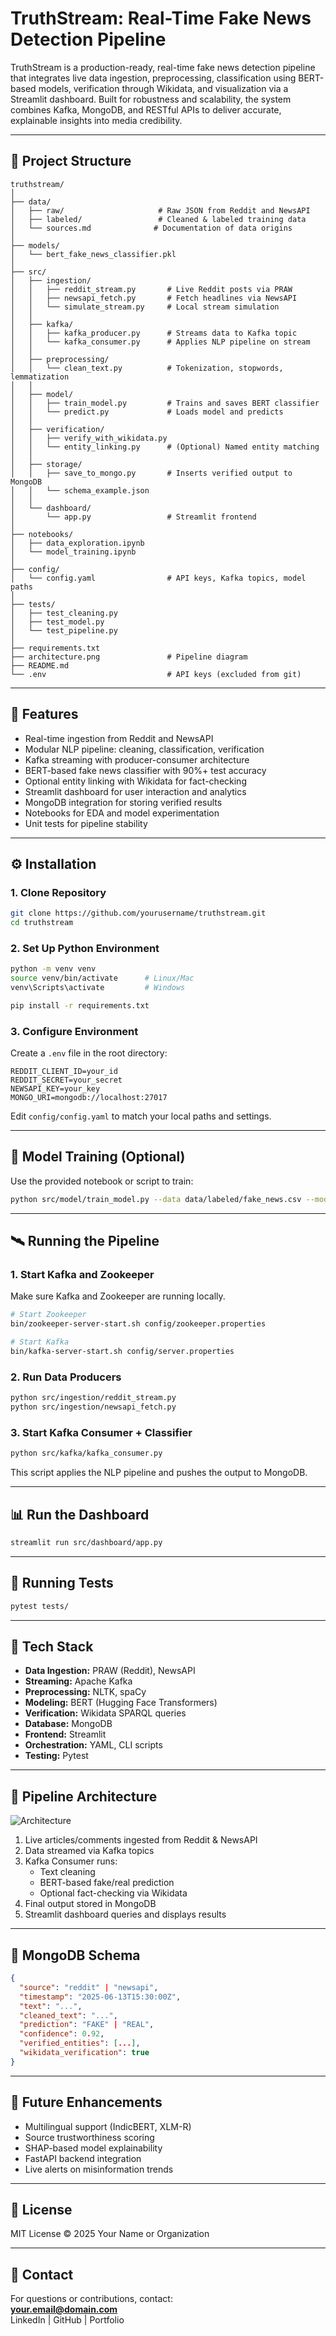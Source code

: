 # TruthStream: Real-Time Fake News Detection Pipeline

TruthStream is a production-ready, real-time fake news detection pipeline that integrates live data ingestion, preprocessing, classification using BERT-based models, verification through Wikidata, and visualization via a Streamlit dashboard. Built for robustness and scalability, the system combines Kafka, MongoDB, and RESTful APIs to deliver accurate, explainable insights into media credibility.

---

## 📁 Project Structure

```
truthstream/
│
├── data/
│   ├── raw/                     # Raw JSON from Reddit and NewsAPI
│   ├── labeled/                 # Cleaned & labeled training data
│   └── sources.md              # Documentation of data origins
│
├── models/
│   └── bert_fake_news_classifier.pkl
│
├── src/
│   ├── ingestion/
│   │   ├── reddit_stream.py       # Live Reddit posts via PRAW
│   │   ├── newsapi_fetch.py       # Fetch headlines via NewsAPI
│   │   └── simulate_stream.py     # Local stream simulation
│   │
│   ├── kafka/
│   │   ├── kafka_producer.py      # Streams data to Kafka topic
│   │   └── kafka_consumer.py      # Applies NLP pipeline on stream
│   │
│   ├── preprocessing/
│   │   └── clean_text.py          # Tokenization, stopwords, lemmatization
│   │
│   ├── model/
│   │   ├── train_model.py         # Trains and saves BERT classifier
│   │   └── predict.py             # Loads model and predicts
│   │
│   ├── verification/
│   │   ├── verify_with_wikidata.py
│   │   └── entity_linking.py      # (Optional) Named entity matching
│   │
│   ├── storage/
│   │   ├── save_to_mongo.py       # Inserts verified output to MongoDB
│   │   └── schema_example.json
│   │
│   └── dashboard/
│       └── app.py                 # Streamlit frontend
│
├── notebooks/
│   ├── data_exploration.ipynb
│   └── model_training.ipynb
│
├── config/
│   └── config.yaml                # API keys, Kafka topics, model paths
│
├── tests/
│   ├── test_cleaning.py
│   ├── test_model.py
│   └── test_pipeline.py
│
├── requirements.txt
├── architecture.png               # Pipeline diagram
├── README.md
└── .env                           # API keys (excluded from git)
```

---

## 🚀 Features

- Real-time ingestion from Reddit and NewsAPI
- Modular NLP pipeline: cleaning, classification, verification
- Kafka streaming with producer-consumer architecture
- BERT-based fake news classifier with 90%+ test accuracy
- Optional entity linking with Wikidata for fact-checking
- Streamlit dashboard for user interaction and analytics
- MongoDB integration for storing verified results
- Notebooks for EDA and model experimentation
- Unit tests for pipeline stability

---

## ⚙️ Installation

### 1. Clone Repository

```bash
git clone https://github.com/yourusername/truthstream.git
cd truthstream
```

### 2. Set Up Python Environment

```bash
python -m venv venv
source venv/bin/activate      # Linux/Mac
venv\Scripts\activate         # Windows

pip install -r requirements.txt
```

### 3. Configure Environment

Create a `.env` file in the root directory:

```env
REDDIT_CLIENT_ID=your_id
REDDIT_SECRET=your_secret
NEWSAPI_KEY=your_key
MONGO_URI=mongodb://localhost:27017
```

Edit `config/config.yaml` to match your local paths and settings.

---

## 🧠 Model Training (Optional)

Use the provided notebook or script to train:

```bash
python src/model/train_model.py --data data/labeled/fake_news.csv --model_out models/bert_fake_news_classifier.pkl
```

---

## 🛰️ Running the Pipeline

### 1. Start Kafka and Zookeeper

Make sure Kafka and Zookeeper are running locally.

```bash
# Start Zookeeper
bin/zookeeper-server-start.sh config/zookeeper.properties

# Start Kafka
bin/kafka-server-start.sh config/server.properties
```

### 2. Run Data Producers

```bash
python src/ingestion/reddit_stream.py
python src/ingestion/newsapi_fetch.py
```

### 3. Start Kafka Consumer + Classifier

```bash
python src/kafka/kafka_consumer.py
```

This script applies the NLP pipeline and pushes the output to MongoDB.

---

## 📊 Run the Dashboard

```bash
streamlit run src/dashboard/app.py
```

---

## 🧪 Running Tests

```bash
pytest tests/
```

---

## 🧱 Tech Stack

- **Data Ingestion:** PRAW (Reddit), NewsAPI
- **Streaming:** Apache Kafka
- **Preprocessing:** NLTK, spaCy
- **Modeling:** BERT (Hugging Face Transformers)
- **Verification:** Wikidata SPARQL queries
- **Database:** MongoDB
- **Frontend:** Streamlit
- **Orchestration:** YAML, CLI scripts
- **Testing:** Pytest

---

## 📌 Pipeline Architecture

![Architecture](architecture.png)

1. Live articles/comments ingested from Reddit & NewsAPI
2. Data streamed via Kafka topics
3. Kafka Consumer runs:
   - Text cleaning
   - BERT-based fake/real prediction
   - Optional fact-checking via Wikidata
4. Final output stored in MongoDB
5. Streamlit dashboard queries and displays results

---

## 📂 MongoDB Schema

```json
{
  "source": "reddit" | "newsapi",
  "timestamp": "2025-06-13T15:30:00Z",
  "text": "...",
  "cleaned_text": "...",
  "prediction": "FAKE" | "REAL",
  "confidence": 0.92,
  "verified_entities": [...],
  "wikidata_verification": true
}
```

---

## 📎 Future Enhancements

- Multilingual support (IndicBERT, XLM-R)
- Source trustworthiness scoring
- SHAP-based model explainability
- FastAPI backend integration
- Live alerts on misinformation trends

---

## 📜 License

MIT License © 2025 Your Name or Organization

---

## 👤 Contact

For questions or contributions, contact:  
**your.email@domain.com**  
LinkedIn | GitHub | Portfolio

